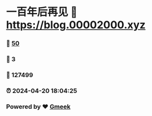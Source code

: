 # 一百年后再见 :link: https://blog.00002000.xyz 
### :page_facing_up: [50](https://blog.00002000.xyz/tag.html) 
### :speech_balloon: 3 
### :hibiscus: 127499 
### :alarm_clock: 2024-04-20 18:04:25 
### Powered by :heart: [Gmeek](https://github.com/Meekdai/Gmeek)
